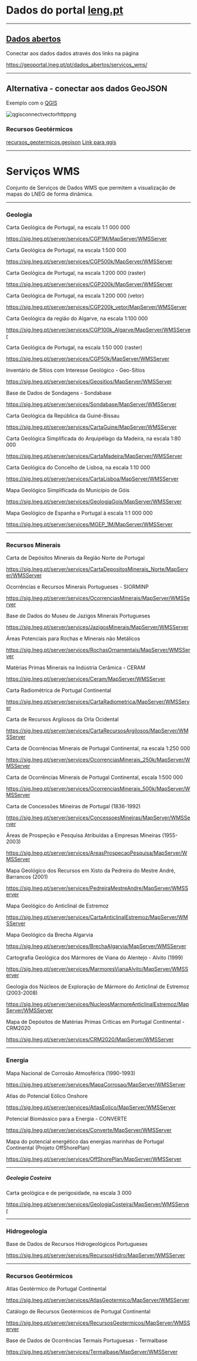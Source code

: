 # Dados do portal [leng.pt](https://geoportal.lneg.pt)

---

## [Dados abertos](#serviços-wms)

Conectar aos dados dados através dos links na página

https://geoportal.lneg.pt/pt/dados_abertos/servicos_wms/

---

## Alternativa - conectar aos dados GeoJSON

Exemplo com o [QGIS](https://www.qgis.org/)

![qgisconnectvectorhttppng](qgis_connect_vector_http.png)

### Recursos Geotérmicos

[recursos_geotermicos.geojson](https://github.com/arqvector/arqvector.github.io/blob/main/data/lneg/recursos_geotermicos.geojson "recursos_geotermicos.geojson")
[Link para qgis](https://arqvector.github.io/data/lneg/recursos_geotermicos.geojson)

---

# Serviços WMS

Conjunto de Serviços de Dados WMS que permitem a visualização de mapas do LNEG de forma dinâmica.

---

### Geologia

Carta Geológica de Portugal, na escala 1:1 000 000

https://sig.lneg.pt/server/services/CGP1M/MapServer/WMSServer

Carta Geológica de Portugal, na escala 1:500 000

https://sig.lneg.pt/server/services/CGP500k/MapServer/WMSServer

Carta Geológica de Portugal, na escala 1:200 000 (raster)

https://sig.lneg.pt/server/services/CGP200k/MapServer/WMSServer

Carta Geológica de Portugal, na escala 1:200 000 (vetor)

https://sig.lneg.pt/server/services/CGP200k_vetor/MapServer/WMSServer

Carta Geológica da região do Algarve, na escala 1:100 000

https://sig.lneg.pt/server/services/CGP100k_Algarve/MapServer/WMSServer

Carta Geológica de Portugal, na escala 1:50 000 (raster)

https://sig.lneg.pt/server/services/CGP50k/MapServer/WMSServer

Inventário de Sítios com Interesse Geológico - Geo-Sítios

https://sig.lneg.pt/server/services/Geositios/MapServer/WMSServer

Base de Dados de Sondagens - Sondabase

https://sig.lneg.pt/server/services/Sondabase/MapServer/WMSServer

Carta Geológica da República da Guiné-Bissau

https://sig.lneg.pt/server/services/CartaGuine/MapServer/WMSServer

Carta Geológica Simplificada do Arquipélago da Madeira, na escala 1:80 000

https://sig.lneg.pt/server/services/CartaMadeira/MapServer/WMSServer

Carta Geológica do Concelho de Lisboa, na escala 1:10 000

https://sig.lneg.pt/server/services/CartaLisboa/MapServer/WMSServer

Mapa Geológico Simplificada do Município de Góis

https://sig.lneg.pt/server/services/GeologiaGois/MapServer/WMSServer

Mapa Geológico de Espanha e Portugal à escala 1:1 000 000

https://sig.lneg.pt/server/services/MGEP_1M/MapServer/WMSServer

---

### Recursos Minerais

Carta de Depósitos Minerais da Região Norte de Portugal

https://sig.lneg.pt/server/services/CartaDepositosMinerais_Norte/MapServer/WMSServer

Ocorrências e Recursos Minerais Portugueses - SIORMINP

https://sig.lneg.pt/server/services/OcorrenciasMinerais/MapServer/WMSServer

Base de Dados do Museu de Jazigos Minerais Portugueses

https://sig.lneg.pt/server/services/JazigosMinerais/MapServer/WMSServer

Áreas Potenciais para Rochas e Minerais não Metálicos

https://sig.lneg.pt/server/services/RochasOrnamentais/MapServer/WMSServer

Matérias Primas Minerais na Indústria Cerâmica - CERAM

https://sig.lneg.pt/server/services/Ceram/MapServer/WMSServer

Carta Radiométrica de Portugal Continental

https://sig.lneg.pt/server/services/CartaRadiometrica/MapServer/WMSServer

Carta de Recursos Argilosos da Orla Ocidental

https://sig.lneg.pt/server/services/CartaRecursosArgilosos/MapServer/WMSServer

Carta de Ocorrências Minerais de Portugal Continental, na escala 1:250 000

https://sig.lneg.pt/server/services/OcorrenciasMinerais_250k/MapServer/WMSServer

Carta de Ocorrências Minerais de Portugal Continental, escala 1:500 000

https://sig.lneg.pt/server/services/OcorrenciasMinerais_500k/MapServer/WMSServer

Carta de Concessões Mineiras de Portugal (1836-1992)

https://sig.lneg.pt/server/services/ConcessoesMineiras/MapServer/WMSServer

Áreas de Prospeção e Pesquisa Atribuídas a Empresas Mineiras (1955-2003)

https://sig.lneg.pt/server/services/AreasProspecaoPesquisa/MapServer/WMSServer

Mapa Geológico dos Recursos em Xisto da Pedreira do Mestre André, Barrancos (2001)

https://sig.lneg.pt/server/services/PedreiraMestreAndre/MapServer/WMSServer

Mapa Geológico do Anticlinal de Estremoz

https://sig.lneg.pt/server/services/CartaAnticlinalEstremoz/MapServer/WMSServer

Mapa Geológico da Brecha Algarvia

https://sig.lneg.pt/server/services/BrechaAlgarvia/MapServer/WMSServer

Cartografia Geológica dos Mármores de Viana do Alentejo - Alvito (1999)

https://sig.lneg.pt/server/services/MarmoresVianaAlvito/MapServer/WMSServer

Geologia dos Núcleos de Exploração de Mármore do Anticlinal de Estremoz (2003-2008)

https://sig.lneg.pt/server/services/NucleosMarmoreAnticlinalEstremoz/MapServer/WMSServer

Mapa de Depósitos de Matérias Primas Críticas em Portugal Continental - CRM2020

https://sig.lneg.pt/server/services/CRM2020/MapServer/WMSServer

---

### Energia

Mapa Nacional de Corrosão Atmosférica (1990-1993)

https://sig.lneg.pt/server/services/MapaCorrosao/MapServer/WMSServer

Atlas do Potencial Eólico Onshore

https://sig.lneg.pt/server/services/AtlasEolico/MapServer/WMSServer

Potencial Biomássico para a Energia - CONVERTE

https://sig.lneg.pt/server/services/Converte/MapServer/WMSServer

Mapa do potencial energético das energias marinhas de Portugal Continental (Projeto OffShorePlan)

https://sig.lneg.pt/server/services/OffShorePlan/MapServer/WMSServer

---

##### Geologia Costeira

Carta geológica e de perigosidade, na escala 3 000

https://sig.lneg.pt/server/services/GeologiaCosteira/MapServer/WMSServer

---

### Hidrogeologia

Base de Dados de Recursos Hidrogeológicos Portugueses

https://sig.lneg.pt/server/services/RecursosHidro/MapServer/WMSServer

---

### Recursos Geotérmicos

Atlas Geotérmico de Portugal Continental

https://sig.lneg.pt/server/services/AtlasGeotermico/MapServer/WMSServer

Catálogo de Recursos Geotérmicos de Portugal Continental

https://sig.lneg.pt/server/services/RecursosGeotermicos/MapServer/WMSServer

Base de Dados de Ocorrências Termais Portuguesas - Termalbase

https://sig.lneg.pt/server/services/Termalbase/MapServer/WMSServer

